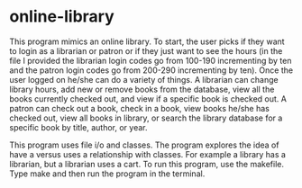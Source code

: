 # online-library
This program mimics an online library. To start, the user picks if they want to login as a librarian or patron or if they just want to see 
the hours (in the file I provided the librarian login codes go from 100-190 incrementing by ten and the patron login codes go from 200-290 
incrementing by ten). Once the user logged on he/she can do a variety of things. A librarian can change library hours, add new or remove 
books from the database, view all the books currently checked out, and view if a specific book is checked out. A patron can check out a 
book, check in a book, view books he/she has checked out, view all books in library, or search the library database for a specific book 
by title, author, or year. 

This program uses file i/o and classes. The program explores the idea of have a versus uses a relationship with classes. For example a 
library has a librarian, but a librarian uses a cart. To run this program, use the makefile. Type make and then run the program in 
the terminal. 

